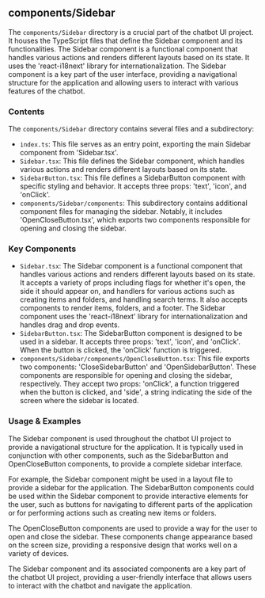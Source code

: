 
## components/Sidebar

The `components/Sidebar` directory is a crucial part of the chatbot UI project. It houses the TypeScript files that define the Sidebar component and its functionalities. The Sidebar component is a functional component that handles various actions and renders different layouts based on its state. It uses the 'react-i18next' library for internationalization. The Sidebar component is a key part of the user interface, providing a navigational structure for the application and allowing users to interact with various features of the chatbot.

### Contents

The `components/Sidebar` directory contains several files and a subdirectory:

- `index.ts`: This file serves as an entry point, exporting the main Sidebar component from 'Sidebar.tsx'.
- `Sidebar.tsx`: This file defines the Sidebar component, which handles various actions and renders different layouts based on its state.
- `SidebarButton.tsx`: This file defines a SidebarButton component with specific styling and behavior. It accepts three props: 'text', 'icon', and 'onClick'.
- `components/Sidebar/components`: This subdirectory contains additional component files for managing the sidebar. Notably, it includes 'OpenCloseButton.tsx', which exports two components responsible for opening and closing the sidebar.

### Key Components

- `Sidebar.tsx`: The Sidebar component is a functional component that handles various actions and renders different layouts based on its state. It accepts a variety of props including flags for whether it's open, the side it should appear on, and handlers for various actions such as creating items and folders, and handling search terms. It also accepts components to render items, folders, and a footer. The Sidebar component uses the 'react-i18next' library for internationalization and handles drag and drop events.
- `SidebarButton.tsx`: The SidebarButton component is designed to be used in a sidebar. It accepts three props: 'text', 'icon', and 'onClick'. When the button is clicked, the 'onClick' function is triggered.
- `components/Sidebar/components/OpenCloseButton.tsx`: This file exports two components: 'CloseSidebarButton' and 'OpenSidebarButton'. These components are responsible for opening and closing the sidebar, respectively. They accept two props: 'onClick', a function triggered when the button is clicked, and 'side', a string indicating the side of the screen where the sidebar is located.

### Usage & Examples

The Sidebar component is used throughout the chatbot UI project to provide a navigational structure for the application. It is typically used in conjunction with other components, such as the SidebarButton and OpenCloseButton components, to provide a complete sidebar interface.

For example, the Sidebar component might be used in a layout file to provide a sidebar for the application. The SidebarButton components could be used within the Sidebar component to provide interactive elements for the user, such as buttons for navigating to different parts of the application or for performing actions such as creating new items or folders.

The OpenCloseButton components are used to provide a way for the user to open and close the sidebar. These components change appearance based on the screen size, providing a responsive design that works well on a variety of devices.

The Sidebar component and its associated components are a key part of the chatbot UI project, providing a user-friendly interface that allows users to interact with the chatbot and navigate the application.
